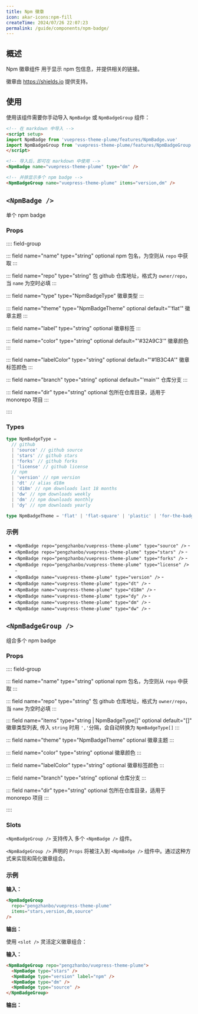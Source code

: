 ```yaml
---
title: Npm 徽章
icon: akar-icons:npm-fill
createTime: 2024/07/26 22:07:23
permalink: /guide/components/npm-badge/
---
```


<script setup>
import NpmBadge from 'vuepress-theme-plume/features/NpmBadge.vue'
import NpmBadgeGroup from 'vuepress-theme-plume/features/NpmBadgeGroup.vue'
</script>

## 概述

Npm 徽章组件 用于显示 npm 包信息，并提供相关的链接。

徽章由 <https://shields.io> 提供支持。

## 使用

使用该组件需要你手动导入 `NpmBadge` 或 `NpmBadgeGroup` 组件：

```md :no-line-numbers
<!-- 在 markdown 中导入 -->
<script setup>
import NpmBadge from 'vuepress-theme-plume/features/NpmBadge.vue'
import NpmBadgeGroup from 'vuepress-theme-plume/features/NpmBadgeGroup.vue'
</script>

<!-- 导入后，即可在 markdown 中使用 -->
<NpmBadge name="vuepress-theme-plume" type="dm" />

<!-- 并排显示多个 npm badge -->
<NpmBadgeGroup name="vuepress-theme-plume" items="version,dm" />
```

<NpmBadge name="vuepress-theme-plume" type="dm" />

<NpmBadgeGroup name="vuepress-theme-plume" items="version,dm" />

## `<NpmBadge />`

单个 npm badge

### Props

:::: field-group

::: field name="name" type="string" optional
npm 包名，为空则从 `repo` 中获取
:::

::: field name="repo" type="string"
包 github 仓库地址，格式为 `owner/repo`，当 `name` 为空时必填
:::

::: field name="type" type="NpmBadgeType"
徽章类型
:::

::: field name="theme" type="NpmBadgeTheme" optional default="'flat'"
徽章主题
:::

::: field name="label" type="string" optional
徽章标签
:::

::: field name="color" type="string" optional default="'#32A9C3'"
徽章颜色
:::

::: field name="labelColor" type="string" optional default="'#1B3C4A'"
徽章标签颜色
:::

::: field name="branch" type="string" optional default="'main'"
仓库分支
:::

::: field name="dir" type="string" optional
包所在仓库目录，适用于 monorepo 项目
:::

::::

### Types

```ts
type NpmBadgeType =
  // github
  | 'source' // github source
  | 'stars' // github stars
  | 'forks' // github forks
  | 'license' // github license
  // npm
  | 'version' // npm version
  | 'dt' // alias d18m
  | 'd18m' // npm downloads last 18 months
  | 'dw' // npm downloads weekly
  | 'dm' // npm downloads monthly
  | 'dy' // npm downloads yearly

type NpmBadgeTheme = 'flat' | 'flat-square' | 'plastic' | 'for-the-badge' | 'social'
```

### 示例

- `<NpmBadge repo="pengzhanbo/vuepress-theme-plume" type="source" />` - <NpmBadge repo="pengzhanbo/vuepress-theme-plume" type="source" />
- `<NpmBadge repo="pengzhanbo/vuepress-theme-plume" type="stars" />` - <NpmBadge repo="pengzhanbo/vuepress-theme-plume" type="stars" />
- `<NpmBadge repo="pengzhanbo/vuepress-theme-plume" type="forks" />` - <NpmBadge repo="pengzhanbo/vuepress-theme-plume" type="forks" />
- `<NpmBadge repo="pengzhanbo/vuepress-theme-plume" type="license" />` - <NpmBadge repo="pengzhanbo/vuepress-theme-plume" type="license" />
- `<NpmBadge name="vuepress-theme-plume" type="version" />` - <NpmBadge repo="pengzhanbo/vuepress-theme-plume" type="version" />
- `<NpmBadge name="vuepress-theme-plume" type="dt" />` - <NpmBadge repo="pengzhanbo/vuepress-theme-plume" type="dt" />
- `<NpmBadge name="vuepress-theme-plume" type="d18m" />` - <NpmBadge repo="pengzhanbo/vuepress-theme-plume" type="d18m" />
- `<NpmBadge name="vuepress-theme-plume" type="dy" />` - <NpmBadge repo="pengzhanbo/vuepress-theme-plume" type="dy" />
- `<NpmBadge name="vuepress-theme-plume" type="dm" />` - <NpmBadge repo="pengzhanbo/vuepress-theme-plume" type="dm" />
- `<NpmBadge name="vuepress-theme-plume" type="dw" />` - <NpmBadge repo="pengzhanbo/vuepress-theme-plume" type="dw" />

## `<NpmBadgeGroup />`

组合多个 npm badge

### Props

:::: field-group

::: field name="name" type="string" optional
npm 包名，为空则从 `repo` 中获取
:::

::: field name="repo" type="string"
包 github 仓库地址，格式为 `owner/repo`，当 `name` 为空时必填
:::

::: field name="items" type="string | NpmBadgeType[]" optional default="[]"
徽章类型列表, 传入 `string` 时用 `','`分隔，会自动转换为 `NpmBadgeType[]`
:::

::: field name="theme" type="NpmBadgeTheme" optional
徽章主题
:::

::: field name="color" type="string" optional
徽章颜色
:::

::: field name="labelColor" type="string" optional
徽章标签颜色
:::

::: field name="branch" type="string" optional
仓库分支
:::

::: field name="dir" type="string" optional
包所在仓库目录，适用于 monorepo 项目
:::

::::

### Slots

`<NpmBadgeGroup />` 支持传入 多个 `<NpmBadge />` 组件。

`<NpmBadgeGroup />` 声明的 `Props` 将被注入到 `<NpmBadge />` 组件中。通过这种方式来实现和简化徽章组合。

### 示例

**输入：**

```md :no-line-numbers
<NpmBadgeGroup
  repo="pengzhanbo/vuepress-theme-plume"
  items="stars,version,dm,source"
/>
```

**输出：**

<NpmBadgeGroup repo="pengzhanbo/vuepress-theme-plume" items="stars,version,dm,source" />

使用 `<slot />` 灵活定义徽章组合：

**输入：**

```md :no-line-numbers
<NpmBadgeGroup repo="pengzhanbo/vuepress-theme-plume">
  <NpmBadge type="stars" />
  <NpmBadge type="version" label="npm" />
  <NpmBadge type="dm" />
  <NpmBadge type="source" />
</NpmBadgeGroup>
```

**输出：**

<NpmBadgeGroup repo="pengzhanbo/vuepress-theme-plume">
  <NpmBadge type="stars" />
  <NpmBadge type="version" label="npm" />
  <NpmBadge type="dm" />
  <NpmBadge type="source" />
</NpmBadgeGroup>
